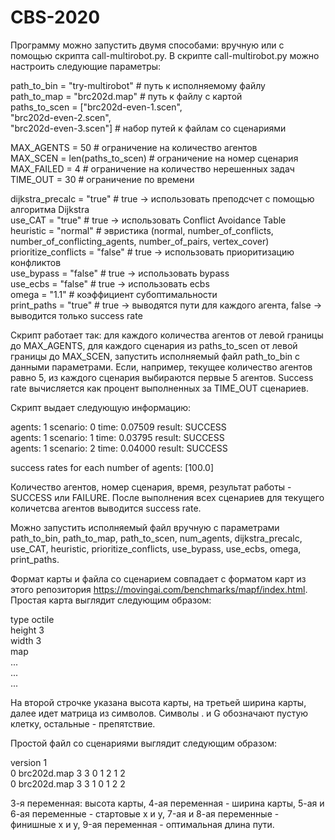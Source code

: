 # CBS-2020

Программу можно запустить двумя способами: вручную или с помощью скрипта call-multirobot.py. В скрипте call-multirobot.py можно настроить следующие параметры:

path_to_bin = "try-multirobot" # путь к исполняемому файлу<br>
path_to_map = "brc202d.map" # путь к файлу с картой<br>
paths_to_scen = ["brc202d-even-1.scen",<br>
                 "brc202d-even-2.scen",<br>
                 "brc202d-even-3.scen"] # набор путей к файлам со сценариями<br>

MAX_AGENTS = 50 # ограничение на количество агентов<br>
MAX_SCEN = len(paths_to_scen) # ограничение на номер сценария<br>
MAX_FAILED = 4 # ограничение на количество нерешенных задач<br>
TIME_OUT = 30 # ограничение по времени<br>

dijkstra_precalc = "true" # true -> использовать преподсчет с помощью алгоритма Dijkstra<br>
use_CAT = "true" # true -> использовать Conflict Avoidance Table<br>
heuristic = "normal" # эвристика (normal, number_of_conflicts, number_of_conflicting_agents, number_of_pairs, vertex_cover)<br>
prioritize_conflicts = "false" # true -> использовать приоритизацию конфликтов<br>
use_bypass = "false" # true -> использовать bypass<br>
use_ecbs = "false" # true -> использовать ecbs<br>
omega = "1.1" # коэффициент субоптимальности<br>
print_paths = "true" # true -> выводятся пути для каждого агента, false -> выводится только success rate<br>

Скрипт работает так: для каждого количества агентов от левой границы до MAX_AGENTS, для каждого сценария из paths_to_scen от левой границы до MAX_SCEN, запустить исполняемый файл path_to_bin с данными параметрами. Если, например, текущее количество агентов равно 5, из каждого сценария выбираются первые 5 агентов. Success rate вычисляется как процент выполненных за TIME_OUT сценариев.

Скрипт выдает следующую информацию:

agents: 1 scenario: 0 time: 0.07509 result: SUCCESS<br>
agents: 1 scenario: 1 time: 0.03795 result: SUCCESS<br>
agents: 1 scenario: 2 time: 0.04000 result: SUCCESS<br>

success rates for each number of agents: [100.0]<br>

Количество агентов, номер сценария, время, результат работы - SUCCESS или FAILURE. После выполнения всех сценариев для текущего количетсва агентов выводится success rate.

Можно запустить исполняемый файл вручную с параметрами path_to_bin, path_to_map, path_to_scen, num_agents, dijkstra_precalc, use_CAT, heuristic, prioritize_conflicts, use_bypass, use_ecbs, omega, print_paths.

Формат карты и файла со сценарием совпадает с форматом карт из этого репозитория https://movingai.com/benchmarks/mapf/index.html. Простая карта выглядит следующим образом:

type octile<br>
height 3<br>
width 3<br>
map<br>
...<br>
...<br>
...<br>

На второй строчке указана высота карты, на третьей ширина карты, далее идет матрица из символов. Символы . и G обозначают пустую клетку, остальные - препятствие.

Простой файл со сценариями выглядит следующим образом:

version 1<br>
0 brc202d.map 3 3 0 1 2 1 2<br>
0 brc202d.map 3 3 1 0 1 2 2<br>

3-я переменная: высота карты, 4-ая переменная - ширина карты, 5-ая и 6-ая переменные - стартовые x и y, 7-ая и 8-ая переменные - финишные x и y, 9-ая переменная - оптимальная длина пути.
